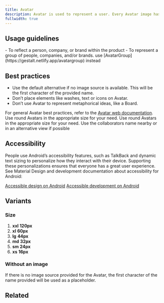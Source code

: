 ```yaml
---
title: Avatar
description: Avatar is used to represent a user. Every Avatar image has a subtle color wash.
fullwidth: true
---
```


<ImgContainer src="https://i.pinimg.com/originals/30/7a/de/307adebcacf4fca359de788e6a077329.png" />

## Usage guidelines

<TwoCol>
<Group>
<Do title="Do" />
- To reflect a person, company, or brand within the product

</Group>
<Group>
<Dont title="Don't" />
- To represent a group of people, companies, and/or brands. use [AvatarGroup](https://gestalt.netlify.app/avatargroup) instead
</Group>
</TwoCol>

## Best practices

- Use the default alternative if no image source is available. This will be the first character of the provided name.
- Don’t place elements like washes, text or icons on Avatar.
- Don’t use Avatar to represent metaphorical ideas, like a Board.

For general Avatar best practices, refer to the [Avatar web documentation](/web/avatar).
<TwoCol>
<Group>
<ImgContainer src="https://i.pinimg.com/originals/c9/f0/c5/c9f0c597503b7d3ea1dc840ce1e3add8.png" />
<Do title="Do" />
Use round Avatars in the appropriate size for your need.
</Group>
<Group>
<ImgContainer src="https://i.pinimg.com/originals/8b/ea/f5/8beaf574ae9b9207700c63cbb6f33f33.png" />
<Dont title="Don't" />
Use round Avatars in the appropriate size for your need.
</Group>
<Group>
<ImgContainer src="https://i.pinimg.com/originals/c9/f0/c5/c9f0c597503b7d3ea1dc840ce1e3add8.png" />
<Do title="Do" />
Use the collaborators name nearby or in an alternative view if possible
</Group>
</TwoCol>

## Accessibility

People use Android’s accessibility features, such as TalkBack and dynamic text sizing to personalize how they interact with their device. Supporting these personalizations ensures that everyone has a great user experience. See Material Design and development documentation about accessibility for Android:

[Accessible design on Android](https://material.io/design/usability/accessibility.html#understanding-accessibility)
[Accessible development on Android](https://developer.android.com/guide/topics/ui/accessibility)

## Variants

### Size

1. **xxl** **120px**
2. **xl** **60px**
3. **lg** **44px**
4. **md** **32px**
5. **sm** **24px**
6. **xs** **16px**

<ImgContainer src="https://i.pinimg.com/originals/30/7a/de/307adebcacf4fca359de788e6a077329.png" />

### Without an image

If there is no image source provided for the Avatar, the first character of the name provided will be used as a placeholder.

<ImgContainer src="https://i.pinimg.com/originals/a7/e9/d7/a7e9d796017c740a00bb1b3d7fb600a3.png" />

## Related
